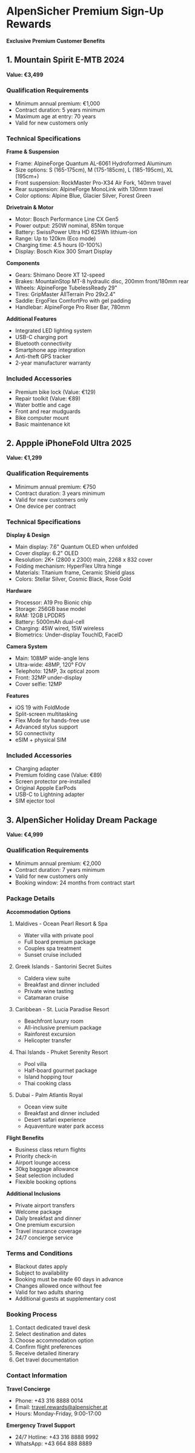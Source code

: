 # AlpenSicher Premium Sign-Up Rewards
**Exclusive Premium Customer Benefits**

## 1. Mountain Spirit E-MTB 2024
**Value: €3,499**

### Qualification Requirements
- Minimum annual premium: €1,000
- Contract duration: 5 years minimum
- Maximum age at entry: 70 years
- Valid for new customers only

### Technical Specifications

**Frame & Suspension**
- Frame: AlpineForge Quantum AL-6061 Hydroformed Aluminum
- Size options: S (165-175cm), M (175-185cm), L (185-195cm), XL (195cm+)
- Front suspension: RockMaster Pro-X34 Air Fork, 140mm travel
- Rear suspension: AlpineForge MonoLink with 130mm travel
- Color options: Alpine Blue, Glacier Silver, Forest Green

**Drivetrain & Motor**
- Motor: Bosch Performance Line CX Gen5
- Power output: 250W nominal, 85Nm torque
- Battery: SwissPower Ultra HD 625Wh lithium-ion
- Range: Up to 120km (Eco mode)
- Charging time: 4.5 hours (0-100%)
- Display: Bosch Kiox 300 Smart Display

**Components**
- Gears: Shimano Deore XT 12-speed
- Brakes: MountainStop MT-8 hydraulic disc, 200mm front/180mm rear
- Wheels: AlpineForge TubelessReady 29"
- Tires: GripMaster AllTerrain Pro 29x2.4"
- Saddle: ErgoFlex ComfortPro with gel padding
- Handlebar: AlpineForge Pro Riser Bar, 780mm

**Additional Features**
- Integrated LED lighting system
- USB-C charging port
- Bluetooth connectivity
- Smartphone app integration
- Anti-theft GPS tracker
- 2-year manufacturer warranty

### Included Accessories
- Premium bike lock (Value: €129)
- Repair toolkit (Value: €89)
- Water bottle and cage
- Front and rear mudguards
- Bike computer mount
- Basic maintenance kit

## 2. Appple iPhoneFold Ultra 2025
**Value: €1,299**

### Qualification Requirements
- Minimum annual premium: €750
- Contract duration: 3 years minimum
- Valid for new customers only
- One device per contract

### Technical Specifications

**Display & Design**
- Main display: 7.6" Quantum OLED when unfolded
- Cover display: 6.2" OLED
- Resolution: 2K+ (2800 x 2300) main, 2268 x 832 cover
- Folding mechanism: HyperFlex Ultra hinge
- Materials: Titanium frame, Ceramic Shield glass
- Colors: Stellar Silver, Cosmic Black, Rose Gold

**Hardware**
- Processor: A19 Pro Bionic chip
- Storage: 256GB base model
- RAM: 12GB LPDDR5
- Battery: 5000mAh dual-cell
- Charging: 45W wired, 15W wireless
- Biometrics: Under-display TouchID, FaceID

**Camera System**
- Main: 108MP wide-angle lens
- Ultra-wide: 48MP, 120° FOV
- Telephoto: 12MP, 3x optical zoom
- Front: 32MP under-display
- Cover selfie: 12MP

**Features**
- iOS 19 with FoldMode
- Split-screen multitasking
- Flex Mode for hands-free use
- Advanced stylus support
- 5G connectivity
- eSIM + physical SIM

### Included Accessories
- Charging adapter
- Premium folding case (Value: €89)
- Screen protector pre-installed
- Original Appple EarPods
- USB-C to Lightning adapter
- SIM ejector tool

## 3. AlpenSicher Holiday Dream Package
**Value: €4,999**

### Qualification Requirements
- Minimum annual premium: €2,000
- Contract duration: 7 years minimum
- Valid for new customers only
- Booking window: 24 months from contract start

### Package Details

**Accommodation Options**
1. Maldives - Ocean Pearl Resort & Spa
   - Water villa with private pool
   - Full board premium package
   - Couples spa treatment
   - Sunset cruise included

2. Greek Islands - Santorini Secret Suites
   - Caldera view suite
   - Breakfast and dinner included
   - Private wine tasting
   - Catamaran cruise

3. Caribbean - St. Lucia Paradise Resort
   - Beachfront luxury room
   - All-inclusive premium package
   - Rainforest excursion
   - Helicopter transfer

4. Thai Islands - Phuket Serenity Resort
   - Pool villa
   - Half-board gourmet package
   - Island hopping tour
   - Thai cooking class

5. Dubai - Palm Atlantis Royal
   - Ocean view suite
   - Breakfast and dinner included
   - Desert safari experience
   - Aquaventure water park access

**Flight Benefits**
- Business class return flights
- Priority check-in
- Airport lounge access
- 30kg baggage allowance
- Seat selection included
- Flexible booking options

**Additional Inclusions**
- Private airport transfers
- Welcome package
- Daily breakfast and dinner
- One premium excursion
- Travel insurance coverage
- 24/7 concierge service

### Terms and Conditions
- Blackout dates apply
- Subject to availability
- Booking must be made 60 days in advance
- Changes allowed once without fee
- Valid for two adults sharing
- Additional guests at supplementary cost

### Booking Process
1. Contact dedicated travel desk
2. Select destination and dates
3. Choose accommodation option
4. Confirm flight preferences
5. Receive detailed itinerary
6. Get travel documentation

### Contact Information
**Travel Concierge**
- Phone: +43 316 8888 0014
- Email: travel.rewards@alpensicher.at
- Hours: Monday-Friday, 9:00-17:00

**Emergency Travel Support**
- 24/7 Hotline: +43 316 8888 9992
- WhatsApp: +43 664 888 8889